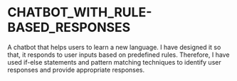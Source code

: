 # CHATBOT_WITH_RULE-BASED_RESPONSES
A chatbot that helps users to learn a new language. I have designed it so that, it responds to user inputs based on predefined rules. Therefore, I have used if-else statements and pattern matching techniques to identify user responses and provide appropriate responses.
